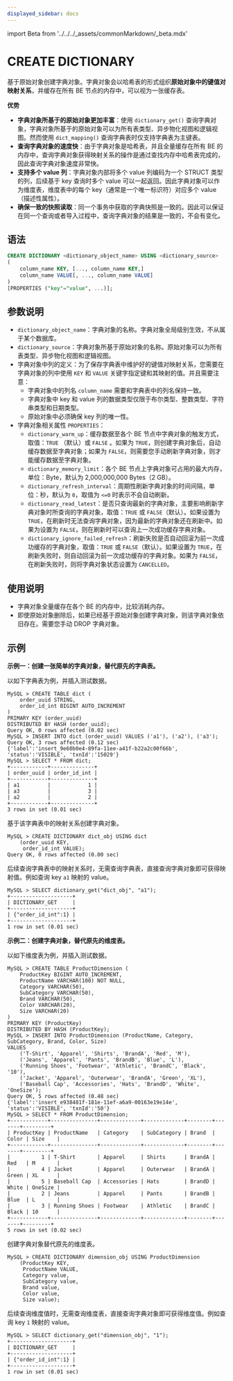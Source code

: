 ```yaml
---
displayed_sidebar: docs
---
```


import Beta from '../../../_assets/commonMarkdown/_beta.mdx'

# CREATE  DICTIONARY

<Beta />

基于原始对象创建字典对象。字典对象会以哈希表的形式组织**原始对象中的键值对映射关系**，并缓存在所有 BE 节点的内存中，可以视为一张缓存表。

**优势**

- **字典对象所基于的原始对象更加丰富**：使用 `dictionary_get()` 查询字典对象，字典对象所基于的原始对象可以为所有表类型、异步物化视图和逻辑视图。然而使用 `dict_mapping()` 查询字典表时仅支持字典表为主键表。
- **查询字典对象的速度快**：由于字典对象是哈希表，并且全量缓存在所有 BE 的内存中，查询字典对象获得映射关系的操作是通过查找内存中哈希表完成的，因此查询字典对象速度非常快。
- **支持多个 value 列**：字典对象内部将多个 value 列编码为一个 STRUCT 类型的列，后续基于 key 查询时多个 value  可以一起返回。因此字典对象可以作为维度表，维度表中的每个 key（通常是一个唯一标识符）对应多个 value（描述性属性）。
- **确保一致的快照读取**：同一个事务中获取的字典快照是一致的。因此可以保证在同一个查询或者导入过程中，查询字典对象的结果是一致的，不会有变化。

## 语法

```SQL
CREATE DICTIONARY <dictionary_object_name> USING <dictionary_source>
(
    column_name KEY, [..., column_name KEY,]
    column_name VALUE[, ..., column_name VALUE]
)
[PROPERTIES ("key"="value", ...)];
```

## 参数说明

- `dictionary_object_name`：字典对象的名称。字典对象全局级别生效，不从属于某个数据库。
- `dictionary_source`：字典对象所基于原始对象的名称。原始对象可以为所有表类型、异步物化视图和逻辑视图。
- 字典对象中列的定义：为了保存字典表中维护好的键值对映射关系，您需要在字典对象的列中使用 `KEY` 和 `VALUE` 关键字指定键和其映射的值。并且需要注意：
  - 字典对象中的列名 `column_name` 需要和字典表中的列名保持一致。
  - 字典对象中 key 和 value 列的数据类型仅限于布尔类型、整数类型、字符串类型和日期类型。
  - 原始对象中必须确保 key 列的唯一性。
- 字典对象相关属性 `PROPERTIES`：
  - `dictionary_warm_up`：缓存数据至各个 BE 节点中字典对象的触发方式，取值：`TRUE` （默认）或 `FALSE` 。如果为 `TRUE`，则创建字典对象后，自动缓存数据至字典对象；如果为 `FALSE`，则需要您手动刷新字典对象，则才能缓存数据至字典对象。
  - `dictionary_memory_limit`：各个 BE 节点上字典对象可占用的最大内存，单位：Byte，默认为 2,000,000,000 Bytes（2 GB）。
  - `dictionary_refresh_interval`：周期性刷新字典对象的时间间隔，单位：秒，默认为 `0`，取值为 `<=0` 时表示不会自动刷新。
  - `dictionary_read_latest`：是否只查询最新的字典对象，主要影响刷新字典对象时所查询的字典对象，取值：`TRUE` 或 `FALSE`（默认）。如果设置为 `TRUE`，在刷新时无法查询字典对象，因为最新的字典对象还在刷新中。如果为设置为 `FALSE`，则在刷新时可以查询上一次成功缓存字典对象。
  - `dictionary_ignore_failed_refresh`：刷新失败是否自动回滚为前一次成功缓存的字典对象，取值：`TRUE` 或 `FALSE`（默认）。如果设置为 `TRUE`，在刷新失败时，则自动回滚为前一次成功缓存的字典对象。如果为 `FALSE`，在刷新失败时，则将字典对象状态设置为 `CANCELLED`。

## 使用说明

- 字典对象全量缓存在各个 BE 的内存中，比较消耗内存。
- 即使原始对象删除后，如果已经基于原始对象创建字典对象，则该字典对象依旧存在。需要您手动 DROP 字典对象。

## 示例

**示例一：创建一张简单的字典对象，替代原先的字典表。**

以如下字典表为例，并插入测试数据。

```Plain
MySQL > CREATE TABLE dict (
    order_uuid STRING,
    order_id_int BIGINT AUTO_INCREMENT 
)
PRIMARY KEY (order_uuid)
DISTRIBUTED BY HASH (order_uuid);
Query OK, 0 rows affected (0.02 sec)
MySQL > INSERT INTO dict (order_uuid) VALUES ('a1'), ('a2'), ('a3');
Query OK, 3 rows affected (0.12 sec)
{'label':'insert_9e60b0e4-89fa-11ee-a41f-b22a2c00f66b', 'status':'VISIBLE', 'txnId':'15029'}
MySQL > SELECT * FROM dict;
+------------+--------------+
| order_uuid | order_id_int |
+------------+--------------+
| a1         |            1 |
| a3         |            3 |
| a2         |            2 |
+------------+--------------+
3 rows in set (0.01 sec)
```

基于该字典表中的映射关系创建字典对象。

```Plain
MySQL > CREATE DICTIONARY dict_obj USING dict
    (order_uuid KEY,
     order_id_int VALUE);
Query OK, 0 rows affected (0.00 sec)
```

后续查询字典表中的映射关系时，无需查询字典表，直接查询字典对象即可获得映射值。例如查询 key  `a1` 映射的 value。

```Plain
MySQL > SELECT dictionary_get("dict_obj", "a1");
+--------------------+
| DICTIONARY_GET     |
+--------------------+
| {"order_id_int":1} |
+--------------------+
1 row in set (0.01 sec)
```

**示例二：创建字典对象，替代原先的维度表。**

以如下维度表为例，并插入测试数据。

```Plain
MySQL > CREATE TABLE ProductDimension (
    ProductKey BIGINT AUTO_INCREMENT,
    ProductName VARCHAR(100) NOT NULL,
    Category VARCHAR(50),
    SubCategory VARCHAR(50),
    Brand VARCHAR(50),
    Color VARCHAR(20),
    Size VARCHAR(20)
)
PRIMARY KEY (ProductKey)
DISTRIBUTED BY HASH (ProductKey);
MySQL > INSERT INTO ProductDimension (ProductName, Category, SubCategory, Brand, Color, Size)
VALUES
    ('T-Shirt', 'Apparel', 'Shirts', 'BrandA', 'Red', 'M'),
    ('Jeans', 'Apparel', 'Pants', 'BrandB', 'Blue', 'L'),
    ('Running Shoes', 'Footwear', 'Athletic', 'BrandC', 'Black', '10'),
    ('Jacket', 'Apparel', 'Outerwear', 'BrandA', 'Green', 'XL'),
    ('Baseball Cap', 'Accessories', 'Hats', 'BrandD', 'White', 'OneSize');
Query OK, 5 rows affected (0.48 sec)
{'label':'insert_e938481f-181e-11ef-a6a9-00163e19e14e', 'status':'VISIBLE', 'txnId':'50'}
MySQL > SELECT * FROM ProductDimension;
+------------+---------------+-------------+-------------+--------+-------+---------+
| ProductKey | ProductName   | Category    | SubCategory | Brand  | Color | Size    |
+------------+---------------+-------------+-------------+--------+-------+---------+
|          1 | T-Shirt       | Apparel     | Shirts      | BrandA | Red   | M       |
|          4 | Jacket        | Apparel     | Outerwear   | BrandA | Green | XL      |
|          5 | Baseball Cap  | Accessories | Hats        | BrandD | White | OneSize |
|          2 | Jeans         | Apparel     | Pants       | BrandB | Blue  | L       |
|          3 | Running Shoes | Footwear    | Athletic    | BrandC | Black | 10      |
+------------+---------------+-------------+-------------+--------+-------+---------+
5 rows in set (0.02 sec)
```

创建字典对象替代原先的维度表。 

```Plain
MySQL > CREATE DICTIONARY dimension_obj USING ProductDimension 
    (ProductKey KEY,
     ProductName VALUE,
     Category value,
     SubCategory value,
     Brand value,
     Color value,
     Size value);
```

后续查询维度值时，无需查询维度表，直接查询字典对象即可获得维度值。例如查询 key  `1` 映射的 value。

```Plain
MySQL > SELECT dictionary_get("dimension_obj", "1");
+--------------------+
| DICTIONARY_GET     |
+--------------------+
| {"order_id_int":1} |
+--------------------+
1 row in set (0.01 sec)
```
